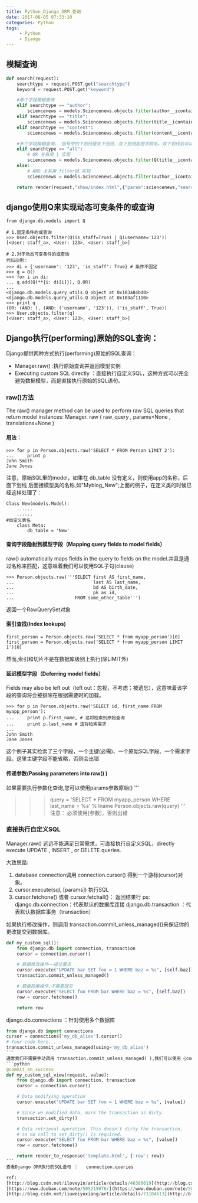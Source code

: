 ```yaml
---
title: Python_Django_ORM_查询
date: 2017-08-05 07:33:10
categories: Python
tags:
     - Python
     - Django
---
```



## 模糊查询
```python
def search(request):
    searchtype = request.POST.get("searchtype")
    keyword = request.POST.get("keyword")

    #单个字段模糊查询
    elif searchtype == "author":
        sciencenews = models.Sciencenews.objects.filter(author__icontains=keyword)
    elif searchtype == "title":
        sciencenews = models.Sciencenews.objects.filter(title__icontains=keyword)
    elif searchtype == "content":
        sciencenews = models.Sciencenews.objects.filter(content__icontains=keyword)

    #多个字段模糊查询， 括号中的下划线是双下划线，双下划线前是字段名，双下划线后可以是icontains或contains,区别是是否大小写敏感，竖线是或的意思
    elif searchtype == "all":
        # OR 关系用 | 实现
        sciencenews = models.Sciencenews.objects.filter(Q(title__icontains=keyword)|Q(content__icontains=keyword)|Q(author__icontains=keyword))
    else:
        # AND 关系用 filter链 实现
        sciencenews = models.Sciencenews.objects.filter(author__icontains=keyword).filter(title__icontains=keyword).filter(content__icontains=keyword)

    return render(request,"show/index.html",{"param":sciencenews,"searchtype":searchtype,"key
```

## django使用Q来实现动态可变条件的或查询
```
from django.db.models import Q

# 1.固定条件的或查询
>>> User.objects.filter(Q(is_staff=True) | Q(username='123'))
[<User: staff_a>, <User: 123>, <User: staff_b>]

# 2.对于动态可变条件的或查询
代码示例：
>>> di = {'username': '123', 'is_staff': True} # 条件不固定
>>> q = Q()
>>> for i in di:
... q.add(Q(**{i: di[i]}), Q.OR)
...
<django.db.models.query_utils.Q object at 0x103a84bd0>
<django.db.models.query_utils.Q object at 0x103af1110>
>>> print q
(OR: (AND: ), (AND: ('username', '123')), ('is_staff', True))
>>> User.objects.filter(q)
[<User: staff_a>, <User: 123>, <User: staff_b>]
```

## Django执行(performing)原始的SQL查询：

 Django提供两种方式执行(performing)原始的SQL查询：

- Manager.raw() :执行原始查询并返回模型实例
- Executing custom SQL directly ：直接执行自定义SQL，这种方式可以完全避免数据模型，而是直接执行原始的SQL语句。

### raw()方法

The raw() manager method can be used to perform raw SQL queries that return model instances:
Manager. raw ( raw_query , params=None , translations=None )

#### 用法：
```
>>> for p in Person.objects.raw('SELECT * FROM Person LIMIT 2'):
...     print p
John Smith
Jane Jones
```
注意，原始SQL里的model，如果在 db_table 没有定义，则使用app的名称，后面下划线 后面接模型类的名称,如"Myblog_New";上面的例子，在定义类的时候已经这样处理了：
```
Class New(models.Model):
    ......
    ......
#自定义表名
    class Meta:
        db_table = 'New'
```

#### 查询字段隐射到模型字段（Mapping query fields to model fields）

raw() automatically maps fields in the query to fields on the model.并且是通过名称来匹配，这意味着我们可以使用SQL子句(clause)
```
>>> Person.objects.raw('''SELECT first AS first_name,
...                              last AS last_name,
...                              bd AS birth_date,
...                              pk as id,
...                       FROM some_other_table''')
```
返回一个RawQuerySet对象

#### 索引查找(Index lookups)
```
first_person = Person.objects.raw('SELECT * from myapp_person')[0]
first_person = Person.objects.raw('SELECT * from myapp_person LIMIT 1')[0]
```
然而,索引和切片不是在数据库级别上执行(除LIMIT外)

#### 延迟模型字段（Deferring model fields）

Fields may also be left out（left out：忽视，不考虑；被遗忘），这意味着该字段的查询将会被排除在根据需要时的加载。
```
>>> for p in Person.objects.raw('SELECT id, first_name FROM myapp_person'):
...     print p.first_name, # 这将检索到原始查询
...     print p.last_name # 这将检索需求
...
John Smith
Jane Jones
```
这个例子其实检索了三个字段，一个主键(必需)、一个原始SQL字段、一个需求字段。这里主键字段不能省略，否则会出错

#### 传递参数(Passing parameters into raw() )

如果需要执行参数化查询,您可以使用params参数原始()
'''
>>> query = 'SELECT * FROM myapp_person WHERE last_name = %s' % lname
>>> Person.objects.raw(query)
'''
注意： 必须使用[参数]，否则出错


### 直接执行自定义SQL

Manager.raw() 远远不能满足日常需求，可直接执行自定义SQL，directly execute UPDATE , INSERT , or DELETE queries.

大致思路:

1. database connection调用 connection.cursor() 得到一个游标(cursor)对象。
2. cursor.execute(sql, [params]) 执行SQL
3. cursor.fetchone() 或者 cursor.fetchall()： 返回结果行
ps:
django.db.connection：代表默认的数据库连接
django.db.transaction ：代表默认数据库事务（transaction）

如果执行修改操作，则调用 transaction.commit_unless_managed()来保证你的更改提交到数据库。
```python
def my_custom_sql():
    from django.db import connection, transaction
    cursor = connection.cursor()

    # 数据修改操作——提交要求
    cursor.execute("UPDATE bar SET foo = 1 WHERE baz = %s", [self.baz])
    transaction.commit_unless_managed()

    # 数据检索操作,不需要提交
    cursor.execute("SELECT foo FROM bar WHERE baz = %s", [self.baz])
    row = cursor.fetchone()

    return row
```

django.db.connections ：针对使用多个数据库
````python
from django.db import connections
cursor = connections['my_db_alias'].cursor()
# Your code here...
transaction.commit_unless_managed(using='my_db_alias')
```
通常我们不需要手动调用 transaction.commit_unless_managed( ),我们可以使用 @commit_on_success：
```python
@commit_on_success
def my_custom_sql_view(request, value):
    from django.db import connection, transaction
    cursor = connection.cursor()

    # Data modifying operation
    cursor.execute("UPDATE bar SET foo = 1 WHERE baz = %s", [value])

    # Since we modified data, mark the transaction as dirty
    transaction.set_dirty()

    # Data retrieval operation. This doesn't dirty the transaction,
    # so no call to set_dirty() is required.
    cursor.execute("SELECT foo FROM bar WHERE baz = %s", [value])
    row = cursor.fetchone()

    return render_to_response('template.html', {'row': row})
```
查看Django ORM执行的SQL语句 ：   connection.queries

ref:
[http://blog.csdn.net/iloveyin/article/details/46380619](http://blog.csdn.net/iloveyin/article/details/46380619)
[https://www.douban.com/note/505215076/](https://www.douban.com/note/505215076/)
[http://blog.csdn.net/liuweiyuxiang/article/details/71104613](http://blog.csdn.net/liuweiyuxiang/article/details/71104613)
